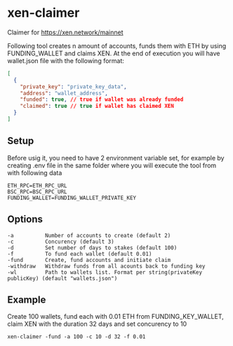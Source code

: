 # xen-claimer

Claimer for https://xen.network/mainnet

Following tool creates n amount of accounts, funds them with ETH by using FUNDING_WALLET and claims XEN. At the end of execution you will have wallet.json file with the following format:

```json
[
  {
    "private_key": "private_key_data",
    "address": "wallet_address",
    "funded": true, // true if wallet was already funded
    "claimed": true // true if wallet has claimed XEN
  }
]
```

## Setup

Before usig it, you need to have 2 environment variable set, for example by creating .env file in the same folder where you will execute the tool from with following data

```
ETH_RPC=ETH_RPC_URL
BSC_RPC=BSC_RPC_URL
FUNDING_WALLET=FUNDING_WALLET_PRIVATE_KEY
```

## Options

```
-a          Number of accounts to create (default 2)
-c          Concurency (default 3)
-d          Set number of days to stakes (default 100)
-f          To fund each wallet (default 0.01)
-fund       Create, fund accounts and initiate claim
-withdraw   Withdraw funds from all acounts back to funding key
-wl         Path to wallets list. Format per string(privateKey publicKey) (default "wallets.json")
```

## Example

Create 100 wallets, fund each with 0.01 ETH from FUNDING_KEY_WALLET, claim XEN with the duration 32 days and set concurency to 10

```
xen-claimer -fund -a 100 -c 10 -d 32 -f 0.01
```
